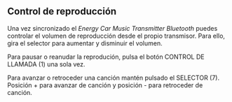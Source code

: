 ## Control de reproducción

Una vez sincronizado el *Energy Car Music Transmitter Bluetooth* puedes controlar el volumen de reproducción desde el propio transmisor. Para ello, gira el selector para aumentar y disminuir el volumen.

Para pausar o reanudar la reprodución, pulsa el botón CONTROL DE LLAMADA (1) una sola vez.

Para avanzar o retroceder una canción mantén pulsado el SELECTOR (7). Posición + para avanzar de canción y posición - para retroceder de canción.
